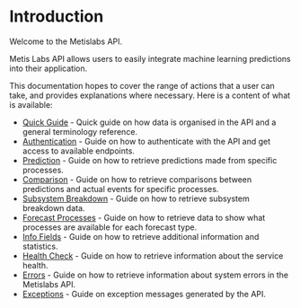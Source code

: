 # Introduction

Welcome to the Metislabs API.

Metis Labs API allows users to easily integrate machine learning predictions into their application.

This documentation hopes to cover the range of actions that a user can take, and provides explanations where necessary. Here is a content of what is available:

* [Quick Guide](#quick-guide) - Quick guide on how data is organised in the API and a general terminology reference.
* [Authentication](#authentication) - Guide on how to authenticate with the API and get access to available endpoints.
* [Prediction](#prediction) - Guide on how to retrieve predictions made from specific processes.
* [Comparison](#comparison) - Guide on how to retrieve comparisons between predictions and actual events for specific processes.
* [Subsystem Breakdown](#subsystem-breakdown) - Guide on how to retrieve subsystem breakdown data.
* [Forecast Processes](#forecast-processes) - Guide on how to retrieve data to show what processes are available for each forecast type.
* [Info Fields](#info-fields) - Guide on how to retrieve additional information and statistics.
* [Health Check](#health-check) - Guide on how to retrieve information about the service health.
* [Errors](#errors) - Guide on how to retrieve information about system errors in the Metislabs API.
* [Exceptions](#exceptions) - Guide on exception messages generated by the API.
